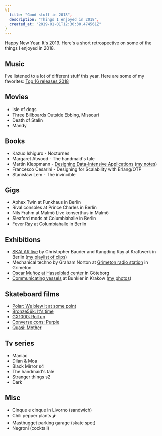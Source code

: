 ```yaml
---
%{
  title: "Good stuff in 2018",
  description: "Things I enjoyed in 2018",
  created_at: "2019-01-01T12:30:30.474561Z"
}
---
```

Happy New Year. It's 2019. Here's a short retrospective on some of the things I
enjoyed in 2018.

## Music

I've listened to a lot of different stuff this year. Here are some of my favorites:
[Top 16 releases 2018](https://open.spotify.com/user/octavorce/playlist/38IYL8DGv9APhVGYGzShry?si=-0sn_jwZQ1-lrBpjflrArQ)

## Movies

- Isle of dogs
- Three Billboards Outside Ebbing, Missouri
- Death of Stalin
- Mandy

## Books

- Kazuo Ishiguro - Nocturnes
- Margaret Atwood - The handmaid's tale
- Martin Kleppmann - [Designing Data-Intensive Applications](http://dataintensive.net/) ([my notes](/posts/2018-12-30-on-designing-data-intensive-applications.html))
- Francesco Cesarini - Designing for Scalability with Erlang/OTP
- Stanisław Lem - The invincible

## Gigs

- Aphex Twin at Funkhaus in Berlin
- Rival consoles at Prince Charles in Berlin
- Nils Frahm at Malmö Live konserthus in Malmö
- Sleaford mods at Columbiahalle in Berlin
- Fever Ray at Columbiahalle in Berlin

## Exhibitions

- [SKALAR live](http://forvillelser.tumblr.com/post/171235486629/prostheticknowledge-skalar-the-exhibition) by Christopher Bauder and Kangding Ray at Kraftwerk in Berlin ([my playlist of clips](https://www.youtube.com/watch?v=7HZf1F8z1Ts&list=PLUtFfTgKxVxfn6ZWcQ0AJE00YaWuZTuEy))
- Mechanical techno by Graham Norton at [Grimeton radio station](https://grimeton.org/?lang=en) in Grimeton
- [Oscar Muñoz at Hasselblad center](http://www.hasselbladfoundation.org/wp/portfolio_page/oscar-munoz-2/) in Göteborg
- [Communicating vessels](http://bunkier.art.pl/?wystawy=communicating-vessels&lang=en) at Bunkier in Krakow ([my photos](http://forvillelser.tumblr.com/post/171233136519/i-just-got-back-from-lambda-days-2018-in-krakow))

## Skateboard films

- [Polar: We blew it at some point](https://www.youtube.com/watch?v=6kSklbnfT8U)
- [Bronze56k: It's time](https://www.youtube.com/watch?v=gjhtVF5a-34)
- [GX1000: Roll up](https://www.youtube.com/watch?v=FxDVObzf5y0)
- [Converse cons: Purple](https://www.youtube.com/watch?v=uFXxWYq3w_Q)
- [Quasi: Mother](https://www.youtube.com/watch?v=MKuqBZkf7EY)

## Tv series

- Maniac
- Dilan & Moa
- Black Mirror s4
- The handmaid's tale
- Stranger things s2
- Dark

## Misc

- Cinque e cinque in Livorno (sandwich)
- Chili pepper plants 🌶
- Masthugget parking garage (skate spot)
- Negroni (cocktail)
